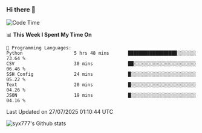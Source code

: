 ### Hi there 👋

<!--
**syx777/syx777** is a ✨ _special_ ✨ repository because its `README.md` (this file) appears on your GitHub profile.

Here are some ideas to get you started:

- 🔭 I’m currently working on ...
- 🌱 I’m currently learning ...
- 👯 I’m looking to collaborate on ...
- 🤔 I’m looking for help with ...
- 💬 Ask me about ...
- 📫 How to reach me: ...
- 😄 Pronouns: ...
- ⚡ Fun fact: ...
-->
<!--START_SECTION:waka-->
![Code Time](http://img.shields.io/badge/Code%20Time-374%20hrs%2010%20mins-blue)

📊 **This Week I Spent My Time On** 

```text
💬 Programming Languages: 
Python                   5 hrs 48 mins       ██████████████████░░░░░░░   73.64 % 
CSV                      30 mins             ██░░░░░░░░░░░░░░░░░░░░░░░   06.46 % 
SSH Config               24 mins             █░░░░░░░░░░░░░░░░░░░░░░░░   05.22 % 
Text                     20 mins             █░░░░░░░░░░░░░░░░░░░░░░░░   04.26 % 
JSON                     19 mins             █░░░░░░░░░░░░░░░░░░░░░░░░   04.16 % 
```


 Last Updated on 27/07/2025 01:10:44 UTC
<!--END_SECTION:waka-->

![syx777's Github stats](https://github-readme-stats-syx777.vercel.app/api?username=syx777&show_icons=true&count_private=true)
